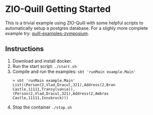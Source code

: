 # ZIO-Quill Getting Started

This is a trivial example using ZIO-Quill with some helpful scripts to automatically setup a postgres database.
For a slighly more complete example try: [quill-examples-zymposium](https://github.com/kitlangton/quill-examples-zymposium).

## Instructions
1. Download and install docker.
2. Run the start script: `./start.sh`
3. Compile and run the examples: `sbt 'runMain example.Main'`
   ```
   > sbt 'runMain example.Main'
   List((Person(2,Vlad,Dracul,321),Address(2,Bran Castle,11111,Transylvania)), (Person(2,Vlad,Dracul,321),Address(2,Ambras Castle,11111,Innsbruck)))
   ```
4. Stop the container `./stop.sh`
